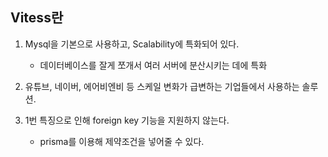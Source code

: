 ## Vitess란

1. Mysql을 기본으로 사용하고, Scalability에 특화되어 있다.
   - 데이터베이스를 잘게 쪼개서 여러 서버에 분산시키는 데에 특화
2. 유튜브, 네이버, 에어비엔비 등 스케일 변화가 급변하는 기업들에서 사용하는 솔루션.

3. 1번 특징으로 인해 foreign key 기능을 지원하지 않는다.
   - prisma를 이용해 제약조건을 넣어줄 수 있다.
